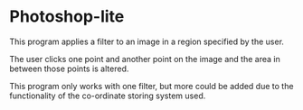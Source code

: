 # Photoshop-lite

This program applies a filter to an image in a region specified by the user.

The user clicks one point and another point on the image and the area in between those points is altered.

This program only works with one filter, but more could be added due to the functionality of the co-ordinate storing system used.
